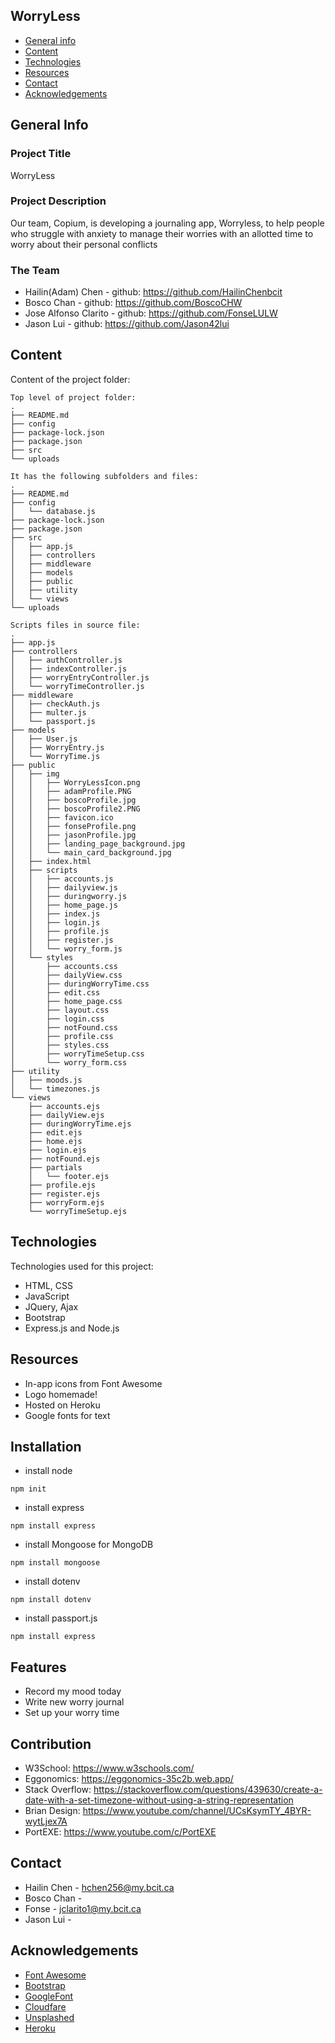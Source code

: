 ## WorryLess

- [General info](#general-info)
- [Content](#content)
- [Technologies](#technologies)
- [Resources](#resources)
- [Contact](#contact)
- [Acknowledgements](#acknowledgements)

## General Info

### Project Title 
WorryLess
### Project Description
Our team, Copium, is developing a journaling app, Worryless, to help people who struggle with anxiety to manage their worries with an allotted time to worry about their personal conflicts

### The Team
- Hailin(Adam) Chen - github: https://github.com/HailinChenbcit
- Bosco Chan - github: https://github.com/BoscoCHW
- Jose Alfonso Clarito - github: https://github.com/FonseLULW
- Jason Lui - github: https://github.com/Jason42lui

## Content

Content of the project folder:

```
Top level of project folder:
.
├── README.md
├── config
├── package-lock.json
├── package.json
├── src
└── uploads

It has the following subfolders and files:
.
├── README.md
├── config
│   └── database.js
├── package-lock.json
├── package.json
├── src
│   ├── app.js
│   ├── controllers
│   ├── middleware
│   ├── models
│   ├── public
│   ├── utility
│   └── views
└── uploads

Scripts files in source file:
.
├── app.js
├── controllers
│   ├── authController.js
│   ├── indexController.js
│   ├── worryEntryController.js
│   └── worryTimeController.js
├── middleware
│   ├── checkAuth.js
│   ├── multer.js
│   └── passport.js
├── models
│   ├── User.js
│   ├── WorryEntry.js
│   └── WorryTime.js
├── public
│   ├── img
│   │   ├── WorryLessIcon.png
│   │   ├── adamProfile.PNG
│   │   ├── boscoProfile.jpg
│   │   ├── boscoProfile2.PNG
│   │   ├── favicon.ico
│   │   ├── fonseProfile.png
│   │   ├── jasonProfile.jpg
│   │   ├── landing_page_background.jpg
│   │   └── main_card_background.jpg
│   ├── index.html
│   ├── scripts
│   │   ├── accounts.js
│   │   ├── dailyview.js
│   │   ├── duringworry.js
│   │   ├── home_page.js
│   │   ├── index.js
│   │   ├── login.js
│   │   ├── profile.js
│   │   ├── register.js
│   │   └── worry_form.js
│   └── styles
│       ├── accounts.css
│       ├── dailyView.css
│       ├── duringWorryTime.css
│       ├── edit.css
│       ├── home_page.css
│       ├── layout.css
│       ├── login.css
│       ├── notFound.css
│       ├── profile.css
│       ├── styles.css
│       ├── worryTimeSetup.css
│       └── worry_form.css
├── utility
│   ├── moods.js
│   └── timezones.js
└── views
    ├── accounts.ejs
    ├── dailyView.ejs
    ├── duringWorryTime.ejs
    ├── edit.ejs
    ├── home.ejs
    ├── login.ejs
    ├── notFound.ejs
    ├── partials
    │   └── footer.ejs
    ├── profile.ejs
    ├── register.ejs
    ├── worryForm.ejs
    └── worryTimeSetup.ejs
```

## Technologies

Technologies used for this project:

- HTML, CSS
- JavaScript
- JQuery, Ajax
- Bootstrap
- Express.js and Node.js

## Resources

- In-app icons from Font Awesome
- Logo homemade!
- Hosted on Heroku
- Google fonts for text

## Installation

- install node

```
npm init
```

- install express

```
npm install express
```

- install Mongoose for MongoDB

```
npm install mongoose
```

- install dotenv

```
npm install dotenv
```

- install passport.js

```
npm install express
```

## Features

- Record my mood today
- Write new worry journal
- Set up your worry time

## Contribution

- W3School: https://www.w3schools.com/
- Eggonomics: https://eggonomics-35c2b.web.app/
- Stack Overflow: https://stackoverflow.com/questions/439630/create-a-date-with-a-set-timezone-without-using-a-string-representation
- Brian Design: https://www.youtube.com/channel/UCsKsymTY_4BYR-wytLjex7A
- PortEXE: https://www.youtube.com/c/PortEXE

## Contact

- Hailin Chen - hchen256@my.bcit.ca
- Bosco Chan -
- Fonse - jclarito1@my.bcit.ca
- Jason Lui -

## Acknowledgements

- <a href="https://fontawesome.com/">Font Awesome</a>
- <a href="https://getbootstrap.com/">Bootstrap</a>
- <a href="https://fonts.google.com/">GoogleFont</a>
- <a href="https://cdnjs.com/libraries/Chart.js">Cloudfare</a>
- <a href="https://unsplash.com/">Unsplashed</a>
- <a href="https://dashboard.heroku.com/">Heroku</a>
